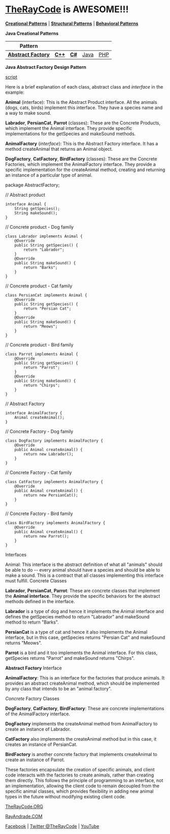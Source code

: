 # [TheRayCode](../../README.md) is AWESOME!!!

**[Creational Patterns](../README.md)** | **[Structural Patterns](../Structural/README.md)** | **[Behavioral Patterns](../Behavioral/README.md)**

**Java Creational Patterns**


|Pattern|   |   |   |   |
|---|---|---|---|---|
| [**Abstract Factory**](README.md) | [**C++**](../../../CPP/Creational/AbstractFactory/README.md) | [**C#**](../../../Csharp/Creational/AbstractFactory/README.md) | [Java](../../../Java/Creational/AbstractFactory/README.md) | [PHP](../../../PHP/Creational/AbstractFactory/README.md) |

**Java Abstract Factory Design Pattern**

[script](./script/page01.md)

Here is a brief explanation of each class, abstract class and *interface* in the example:

**Animal** (interface): This is the Abstract Product interface. All the animals (dogs, cats, birds) implement this interface. They have a species name and a way to make sound.

**Labrador**, **PersianCat**, **Parrot** (classes): These are the Concrete Products, which implement the Animal interface. They provide specific implementations for the getSpecies and makeSound methods.

**AnimalFactory** (*interface*): This is the Abstract Factory interface. It has a method createAnimal that returns an Animal object.

**DogFactory**, **CatFactory**, **BirdFactory** (classes): These are the Concrete Factories, which implement the AnimalFactory interface. They provide a specific implementation for the createAnimal method, creating and returning an instance of a particular type of animal.


package AbstractFactory;

// Abstract product
```
interface Animal {
    String getSpecies();
    String makeSound();
}
```

// Concrete product - Dog family
```
class Labrador implements Animal {
    @Override
    public String getSpecies() {
        return "Labrador";
    }
    @Override
    public String makeSound() {
        return "Barks";
    }
}
```
// Concrete product - Cat family
```
class PersianCat implements Animal {
    @Override
    public String getSpecies() {
        return "Persian Cat";
    }
    @Override
    public String makeSound() {
        return "Meows";
    }
}
```
// Concrete product - Bird family
```
class Parrot implements Animal {
    @Override
    public String getSpecies() {
        return "Parrot";
    }
    @Override
    public String makeSound() {
        return "Chirps";
    }
}
```

// Abstract Factory
```
interface AnimalFactory {
    Animal createAnimal();
}
```

// Concrete Factory - Dog family
```
class DogFactory implements AnimalFactory {
    @Override
    public Animal createAnimal() {
        return new Labrador();
    }
}
```
// Concrete Factory - Cat family
```
class CatFactory implements AnimalFactory {
    @Override
    public Animal createAnimal() {
        return new PersianCat();
    }
}
```
// Concrete Factory - Bird family
```
class BirdFactory implements AnimalFactory {
    @Override
    public Animal createAnimal() {
        return new Parrot();
    }
}
```

Interfaces

Animal: This interface is the abstract definition of what all "animals" should be able to do -- every animal should have a species and should be able to make a sound. This is a contract that all classes implementing this interface must fulfill.
Concrete Classes

**Labrador**, **PersianCat**, **Parrot**: These are concrete classes that implement the **Animal interface**. They provide the specific behaviors for the abstract methods defined in the interface.

**Labrador** is a type of dog and hence it implements the Animal interface and defines the getSpecies method to return "Labrador" and makeSound method to return "Barks".

**PersianCat** is a type of cat and hence it also implements the Animal interface, but in this case, getSpecies returns "Persian Cat" and makeSound returns "Meows".

**Parrot** is a bird and it too implements the Animal interface. For this class, getSpecies returns "Parrot" and makeSound returns "Chirps".

**Abstract Factory** Interface

**AnimalFactory**: This is an interface for the factories that produce animals. It provides an abstract createAnimal method, which should be implemented by any class that intends to be an "animal factory".

*Concrete* Factory Classes

**DogFactory**, **CatFactory**, **BirdFactory**: These are concrete implementations of the AnimalFactory interface.

**DogFactory** implements the createAnimal method from AnimalFactory to create an instance of Labrador.

**CatFactory** also implements the createAnimal method but in this case, it creates an instance of PersianCat.

**BirdFactory** is another concrete factory that implements createAnimal to create an instance of Parrot.

These factories encapsulate the creation of specific animals, and client code interacts with the factories to create animals, rather than creating them directly. This follows the principle of programming to an interface, not an implementation, allowing the client code to remain decoupled from the specific animal classes, which provides flexibility in adding new animal types in the future without modifying existing client code.

[TheRayCode.ORG](https://www.TheRayCode.org)

[RayAndrade.COM](https://www.RayAndrade.com)

[Facebook](https://www.facebook.com/TheRayCode/) | [Twitter @TheRayCode](https://www.twitter.com/TheRayCode/) | [YouTube](https://www.youtube.com/TheRayCode/)
